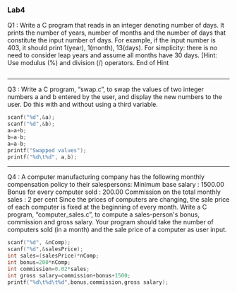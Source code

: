 ### Lab4

Q1 : Write a C program that reads in an integer denoting number of days. It prints 
the number of years, number of months and the number of days that constitute 
the input number of days. For example, if the input number is 403, it should 
print 1(year), 1(month), 13(days). For simplicity: there is no need to consider 
leap years and assume all months have 30 days. [Hint: Use modulus (%) and 
division (/) operators. End of Hint

```c
```

---

Q3 : Write a C program, “swap.c”, to swap the values of two integer numbers a and 
b entered by the user, and display the new numbers to the user. Do this with 
and without using a third variable.

```c
scanf("%d",&a);
scanf("%d",&b);
a=a+b;
b=a-b;
a=a-b;
printf("Swapped values");
printf("%d\t%d", a,b);
```

---

Q4 : A computer manufacturing company has the following monthly compensation 
policy to their salespersons: 
Minimum base salary : 1500.00 
Bonus for every computer sold : 200.00 
Commission on the total monthly sales : 2 per cent 
Since the prices of computers are changing, the sale price of each computer is 
fixed at the beginning of every month. Write a C program, “computer_sales.c”,
to compute a sales-person's bonus, commission and gross salary. Your program 
should take the number of computers sold (in a month) and the sale price of a 
computer as user input.

```c
scanf("%d", &nComp);
scanf("%d",&salesPrice);
int sales=(salesPrice)*nComp;
int bonus=200*nComp;
int commission=0.02*sales;
int gross salary=commission+bonus+1500;
printf("%d\t%d\t%d",bonus,commission,gross salary);
```
